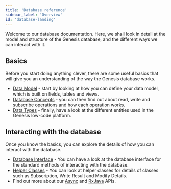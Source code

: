```yaml
---
title: 'Database reference'
sidebar_label: 'Overview'
id: 'database-landing'
---
```


Welcome to our database documentation. Here, we shall look in detail at the model and structure of the Genesis database, and the different ways we can interact with it.

## Basics

Before you start doing anything clever, there are some useful basics that will give you an understanding of the way the Genesis database works.

- [Data Model](../database/fields-tables-views/fields-tables-views/) - start by looking at how you can define your data model, which is built on fields, tables and views.
- [Database Concepts](../database/database-concepts/database-concepts/) - you can then find out about read, write and subscribe operations and how each operation works.
- [Data Types](../database/data-types/data-types/) - finally, have a look at the different entities used in the Genesis low-code platform.


## Interacting with the database

Once you know the basics, you can explore the details of how you can interact with the database.

- [Database Interface](../database/database-interface/database-interface/) - You can have a look at the database interface for the standard methods of interacting with the database.
- [Helper Classes](../database/helper-classes/helper-classes/) - You can look at helper classes for details of classes such as Subscription, Write Result and Modify Details.
- Find out more about our [Async](../database/types-of-api/async/) and [RxJava](../database/types-of-api/rxjava/) APIs.




